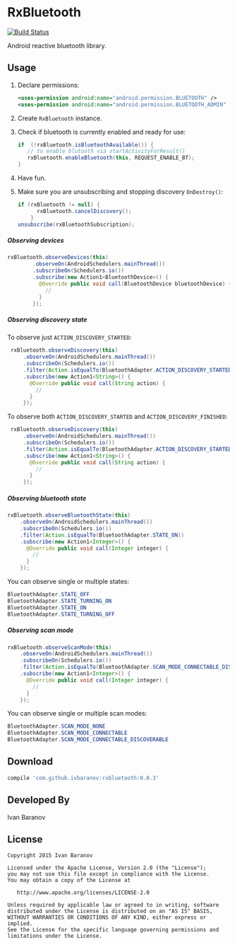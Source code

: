 RxBluetooth
===========

[![Build Status](https://travis-ci.org/IvBaranov/RxBluetooth.svg)](https://travis-ci.org/IvBaranov/RxBluetooth)

Android reactive bluetooth library.

Usage
-----

1. Declare permissions:
   ```xml
   <uses-permission android:name="android.permission.BLUETOOTH" />
   <uses-permission android:name="android.permission.BLUETOOTH_ADMIN" />
   ```

2. Create `RxBluetooth` instance.

3. Check if bluetooth is currently enabled and ready for use:
   ```java
   if  (!rxBluetooth.isBluetoothAvailable()) {
      // to enable blutooth via startActivityForResult()
      rxBluetooth.enableBluetooth(this, REQUEST_ENABLE_BT);
   }
   ```

4. Have fun.
5. Make sure you are unsubscribing and stopping discovery `OnDestroy()`:

   ```java
   if (rxBluetooth != null) {
         rxBluetooth.cancelDiscovery();
       }
   unsubscribe(rxBluetoothSubscription);
   ```

##### Observing devices
```java
rxBluetooth.observeDevices(this)
        .observeOn(AndroidSchedulers.mainThread())
        .subscribeOn(Schedulers.io())
        .subscribe(new Action1<BluetoothDevice>() {
          @Override public void call(BluetoothDevice bluetoothDevice) {
            //
          }
        });
```

##### Observing discovery state

To observe just `ACTION_DISCOVERY_STARTED`:

```java
 rxBluetooth.observeDiscovery(this)
     .observeOn(AndroidSchedulers.mainThread())
     .subscribeOn(Schedulers.io())
     .filter(Action.isEqualTo(BluetoothAdapter.ACTION_DISCOVERY_STARTED))
     .subscribe(new Action1<String>() {
       @Override public void call(String action) {
         //
       }
     });
```

To observe both `ACTION_DISCOVERY_STARTED` and `ACTION_DISCOVERY_FINISHED`:

```java
 rxBluetooth.observeDiscovery(this)
     .observeOn(AndroidSchedulers.mainThread())
     .subscribeOn(Schedulers.io())
     .filter(Action.isEqualTo(BluetoothAdapter.ACTION_DISCOVERY_STARTED, BluetoothAdapter.ACTION_DISCOVERY_FINISHED))
     .subscribe(new Action1<String>() {
       @Override public void call(String action) {
         //
       }
     });
```

##### Observing bluetooth state

```java
rxBluetooth.observeBluetoothState(this)
    .observeOn(AndroidSchedulers.mainThread())
    .subscribeOn(Schedulers.io())
    .filter(Action.isEqualTo(BluetoothAdapter.STATE_ON))
    .subscribe(new Action1<Integer>() {
      @Override public void call(Integer integer) {
        //
      }
    });
```

You can observe single or multiple states:
```java
BluetoothAdapter.STATE_OFF
BluetoothAdapter.STATE_TURNING_ON
BluetoothAdapter.STATE_ON
BluetoothAdapter.STATE_TURNING_OFF
```

##### Observing scan mode

```java
rxBluetooth.observeScanMode(this)
    .observeOn(AndroidSchedulers.mainThread())
    .subscribeOn(Schedulers.io())
    .filter(Action.isEqualTo(BluetoothAdapter.SCAN_MODE_CONNECTABLE_DISCOVERABLE))
    .subscribe(new Action1<Integer>() {
      @Override public void call(Integer integer) {
        //
      }
    });
```

You can observe single or multiple scan modes:
```java
BluetoothAdapter.SCAN_MODE_NONE
BluetoothAdapter.SCAN_MODE_CONNECTABLE
BluetoothAdapter.SCAN_MODE_CONNECTABLE_DISCOVERABLE
```

Download
--------
```groovy
compile 'com.github.ivbaranov:rxbluetooth:0.0.3'
```

Developed By
------------
Ivan Baranov

License
-------

```
Copyright 2015 Ivan Baranov

Licensed under the Apache License, Version 2.0 (the "License");
you may not use this file except in compliance with the License.
You may obtain a copy of the License at

   http://www.apache.org/licenses/LICENSE-2.0

Unless required by applicable law or agreed to in writing, software
distributed under the License is distributed on an "AS IS" BASIS,
WITHOUT WARRANTIES OR CONDITIONS OF ANY KIND, either express or implied.
See the License for the specific language governing permissions and
limitations under the License.
```
